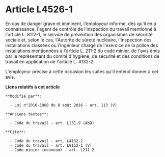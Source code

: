 # Article L4526-1

En cas de danger grave et imminent, l'employeur informe, dès qu'il en a connaissance, l'agent de contrôle de l'inspection du
travail mentionné à l'article L. 8112-1, le service de prévention des organismes de sécurité sociale et, selon le cas,
l'Autorité de sûreté nucléaire, l'inspection des installations classées ou l'ingénieur chargé de l'exercice de la police des
installations mentionnées à l'article L. 211-2 du code minier, de l'avis émis par le représentant du comité d'hygiène, de
sécurité et des conditions de travail en application de l'article L. 4132-2. 

L'employeur précise à cette occasion les suites qu'il entend donner à cet avis.

**Liens relatifs à cet article**

	**Modifié par**:

	  - Loi n°2016-1088 du 8 août 2016 - art. 113 (V)

	**Anciens textes**:

	  - Code du travail - art. L231-9 (AbD)

	**Cite**:

	  - Code du travail - art. L4132-2
	  - Code du travail - art. L8112-1 (V)
	  - Code minier (nouveau) - art. L211-2
